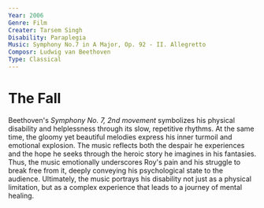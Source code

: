 ```yaml
---
Year: 2006
Genre: Film
Creater: Tarsem Singh
Disability: Paraplegia
Music: Symphony No.7 in A Major, Op. 92 - II. Allegretto
Composr: Ludwig van Beethoven
Type: Classical
---
```


# The Fall

Beethoven's *Symphony No. 7, 2nd movement* symbolizes his physical disability and helplessness through its slow, repetitive rhythms. At the same time, the gloomy yet beautiful melodies express his inner turmoil and emotional explosion. The music reflects both the despair he experiences and the hope he seeks through the heroic story he imagines in his fantasies. Thus, the music emotionally underscores Roy's pain and his struggle to break free from it, deeply conveying his psychological state to the audience. Ultimately, the music portrays his disability not just as a physical limitation, but as a complex experience that leads to a journey of mental healing.
